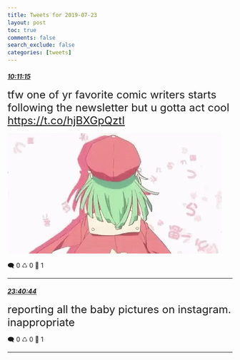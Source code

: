 ```yaml
---
title: Tweets for 2019-07-23
layout: post
toc: true
comments: false
search_exclude: false
categories: [tweets]
---
```



#### <a href = "https://twitter.com/deepfates/status/1153699103630454787">*10:11:15*</a>

<font size="5">tfw one of yr favorite comic writers starts following the newsletter but u gotta act cool  https://t.co/hjBXGpQztI</font>

![image from twitter](/images/EALDNTrVAAIdeu5.jpg)


🗨️ 0 ♺ 0 🤍  1   

---
    
#### <a href = "https://twitter.com/deepfates/status/1153902818048167937">*23:40:44*</a>

<font size="5">reporting all the baby pictures on instagram. inappropriate</font>



🗨️ 0 ♺ 0 🤍  1   

---
    
            


